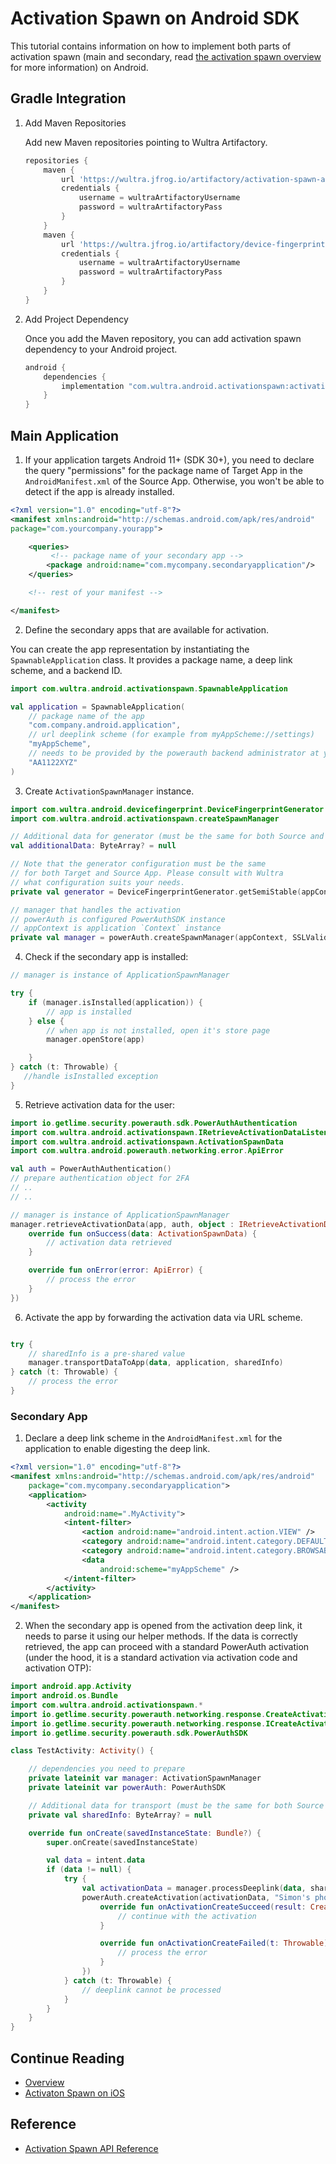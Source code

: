 # Activation Spawn on Android SDK
<!-- AUTHOR joshis_tweets 2021-09-17T00:00:00Z -->
<!-- SIDEBAR _Sidebar.md sticky -->
<!-- TEMPLATE tutorial -->

This tutorial contains information on how to implement both parts of activation spawn (main and secondary, read [the activation spawn overview](./Readme.md) for more information) on Android.

## Gradle Integration

1. Add Maven Repositories

    Add new Maven repositories pointing to Wultra Artifactory.

    ```groovy
    repositories {
        maven {
            url 'https://wultra.jfrog.io/artifactory/activation-spawn-android/'
            credentials {
                username = wultraArtifactoryUsername
                password = wultraArtifactoryPass
            }
        }
        maven {
            url 'https://wultra.jfrog.io/artifactory/device-fingerprint-android/'
            credentials {
                username = wultraArtifactoryUsername
                password = wultraArtifactoryPass
            }
        }
    }
    ```

2. Add Project Dependency

    Once you add the Maven repository, you can add activation spawn dependency to your Android project.

    ```groovy
    android {
        dependencies {
            implementation "com.wultra.android.activationspawn:activation-spawn:${WULTRA_ACTIVATION_SPAWN_MANAGER}"
        }
    }
    ```

## Main Application

1. If your application targets Android 11+ (SDK 30+), you need to declare the query "permissions" for the package name of Target App in the `AndroidManifest.xml` of the Source App. Otherwise, you won't be able to detect if the app is already installed.

```xml
<?xml version="1.0" encoding="utf-8"?>
<manifest xmlns:android="http://schemas.android.com/apk/res/android"
package="com.yourcompany.yourapp">

    <queries>
         <!-- package name of your secondary app -->
        <package android:name="com.mycompany.secondaryapplication"/>
    </queries>

    <!-- rest of your manifest -->

</manifest>
```

2. Define the secondary apps that are available for activation.

You can create the app representation by instantiating the `SpawnableApplication` class. It provides a package name, a deep link scheme, and a backend ID.

```kotlin
import com.wultra.android.activationspawn.SpawnableApplication

val application = SpawnableApplication(
    // package name of the app
    "com.company.android.application",
    // url deeplink scheme (for example from myAppScheme://settings)
    "myAppScheme",
    // needs to be provided by the powerauth backend administrator at your company
    "AA1122XYZ"
)
```

3. Create `ActivationSpawnManager` instance.

```kotlin
import com.wultra.android.devicefingerprint.DeviceFingerprintGenerator
import com.wultra.android.activationspawn.createSpawnManager

// Additional data for generator (must be the same for both Source and Target App).
val additionalData: ByteArray? = null

// Note that the generator configuration must be the same
// for both Target and Source App. Please consult with Wultra
// what configuration suits your needs.
private val generator = DeviceFingerprintGenerator.getSemiStable(appContext, false, 10, additionalData)

// manager that handles the activation
// powerAuth is configured PowerAuthSDK instance
// appContext is application `Context` instance
private val manager = powerAuth.createSpawnManager(appContext, SSLValidationStrategy.default(), generator, "https://your-domain.com/your-app")
```

4. Check if the secondary app is installed:

```kotlin
// manager is instance of ApplicationSpawnManager

try {
    if (manager.isInstalled(application)) {
        // app is installed
    } else {
        // when app is not installed, open it's store page
        manager.openStore(app)

    }
} catch (t: Throwable) {
   //handle isInstalled exception
}
```

5. Retrieve activation data for the user:

```kotlin
import io.getlime.security.powerauth.sdk.PowerAuthAuthentication
import com.wultra.android.activationspawn.IRetrieveActivationDataListener
import com.wultra.android.activationspawn.ActivationSpawnData
import com.wultra.android.powerauth.networking.error.ApiError

val auth = PowerAuthAuthentication()
// prepare authentication object for 2FA
// ..
// ..

// manager is instance of ApplicationSpawnManager
manager.retrieveActivationData(app, auth, object : IRetrieveActivationDataListener {
    override fun onSuccess(data: ActivationSpawnData) {
        // activation data retrieved
    }

    override fun onError(error: ApiError) {
        // process the error
    }
})
```

6. Activate the app by forwarding the activation data via URL scheme.

```kotlin

try {
    // sharedInfo is a pre-shared value
    manager.transportDataToApp(data, application, sharedInfo)
} catch (t: Throwable) {
    // process the error
}
```

### Secondary App

1. Declare a deep link scheme in the `AndroidManifest.xml` for the application to enable digesting the deep link.

```xml
<?xml version="1.0" encoding="utf-8"?>
<manifest xmlns:android="http://schemas.android.com/apk/res/android"
    package="com.mycompany.secondaryapplication">
    <application>
        <activity
            android:name=".MyActivity">
            <intent-filter>
                <action android:name="android.intent.action.VIEW" />
                <category android:name="android.intent.category.DEFAULT" />
                <category android:name="android.intent.category.BROWSABLE" />
                <data
                    android:scheme="myAppScheme" />
            </intent-filter>
        </activity>
    </application>
</manifest>

```

2. When the secondary app is opened from the activation deep link, it needs to parse it using our helper methods. If the data is correctly retrieved, the app can proceed with a standard PowerAuth activation (under the hood, it is a standard activation via activation code and activation OTP):

```kotlin
import android.app.Activity
import android.os.Bundle
import com.wultra.android.activationspawn.*
import io.getlime.security.powerauth.networking.response.CreateActivationResult
import io.getlime.security.powerauth.networking.response.ICreateActivationListener
import io.getlime.security.powerauth.sdk.PowerAuthSDK

class TestActivity: Activity() {

    // dependencies you need to prepare
    private lateinit var manager: ActivationSpawnManager
    private lateinit var powerAuth: PowerAuthSDK

    // Additional data for transport (must be the same for both Source and Target App).
    private val sharedInfo: ByteArray? = null

    override fun onCreate(savedInstanceState: Bundle?) {
        super.onCreate(savedInstanceState)

        val data = intent.data
        if (data != null) {
            try {
                val activationData = manager.processDeeplink(data, sharedInfo)
                powerAuth.createActivation(activationData, "Simon's phone", object : ICreateActivationListener {
                    override fun onActivationCreateSucceed(result: CreateActivationResult) {
                        // continue with the activation
                    }

                    override fun onActivationCreateFailed(t: Throwable) {
                        // process the error
                    }
                })
            } catch (t: Throwable) {
                // deeplink cannot be processed
            }
        }
    }
}
```
## Continue Reading

- [Overview](Readme.md#)
- [Activaton Spawn on iOS](Activation-Spawn-on-iOS.md#)

## Reference

- [Activation Spawn API Reference](Activation-Spawn-API-Reference.md)

